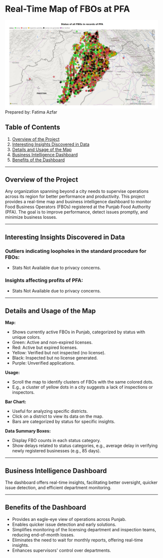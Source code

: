 # Real-Time Map of FBOs at PFA
![Dashboard](Dashboad_PFA.png)
Prepared by: Fatima Azfar

## Table of Contents
1. [Overview of the Project](#overview-of-the-project)
2. [Interesting Insights Discovered in Data](#interesting-insights-discovered-in-data)
3. [Details and Usage of the Map](#details-and-usage-of-the-map)
4. [Business Intelligence Dashboard](#business-intelligence-dashboard)
5. [Benefits of the Dashboard](#benefits-of-the-dashboard)

---

## Overview of the Project

Any organization spanning beyond a city needs to supervise operations across its region for better performance and productivity. This project provides a real-time map and business intelligence dashboard to monitor Food Business Operators (FBOs) registered at the Punjab Food Authority (PFA). The goal is to improve performance, detect issues promptly, and minimize business losses.

---

## Interesting Insights Discovered in Data

### Outliers indicating loopholes in the standard procedure for FBOs:

- Stats Not Available due to privacy concerns.

### Insights affecting profits of PFA:

- Stats Not Available due to privacy concerns.

---

## Details and Usage of the Map

**Map:**

- Shows currently active FBOs in Punjab, categorized by status with unique colors.
- Green: Active and non-expired licenses.
- Red: Active but expired licenses.
- Yellow: Verified but not inspected (no license).
- Black: Inspected but no license generated.
- Purple: Unverified applications.

**Usage:**

- Scroll the map to identify clusters of FBOs with the same colored dots.
- E.g., a cluster of yellow dots in a city suggests a lack of inspections or inspectors.

**Bar Chart:**

- Useful for analyzing specific districts.
- Click on a district to view its data on the map.
- Bars are categorized by status for specific insights.

**Data Summary Boxes:**

- Display FBO counts in each status category.
- Show delays related to status categories, e.g., average delay in verifying newly registered businesses (e.g., 85 days).

---

## Business Intelligence Dashboard

The dashboard offers real-time insights, facilitating better oversight, quicker issue detection, and efficient department monitoring.

---

## Benefits of the Dashboard

- Provides an eagle-eye view of operations across Punjab.
- Enables quicker issue detection and early solutions.
- Simplifies monitoring of the licensing department and inspection teams, reducing end-of-month losses.
- Eliminates the need to wait for monthly reports, offering real-time insights.
- Enhances supervisors' control over departments.
